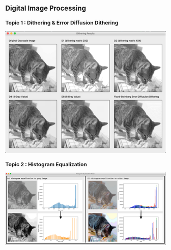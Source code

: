 ## Digital Image Processing 

### Topic 1 : Dithering & Error Diffusion Dithering
<p align="center"><img src="https://github.com/IPCV/Image-Processing/blob/master/01.Dithering/experimental%20results/dithering_results.png"></p>

### Topic 2 : Histogram Equalization
<p align="center"><img src="https://github.com/IPCV/Image-Processing/blob/master/02.Histogram%20Equalization(HE)/experimental%20results/result_pic/Histogram%20Equalization%20Result.png"></p>

